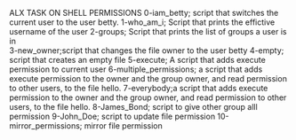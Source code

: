 ALX TASK ON SHELL PERMISSIONS 
0-iam_betty; script that switches the current user to the user betty.
1-who_am_i; Script that prints the effictive username of the user 
2-groups; Script that prints the list of groups a user is in  
3-new_owner;script that changes the file owner to the user betty
4-empty; script that creates an empty file
5-execute; A script that adds execute permission to current user
6-multiple_permissions; a script that adds execute permission to the owner and the group owner, and read permission to other users, to the file hello.
7-everybody;a script that adds execute permission to the owner and the group owner, and read permission to other users, to the file hello.
8-James_Bond; script to give other group alll permission
9-John_Doe; script to update file permission 
10-mirror_permissions; mirror file permission
